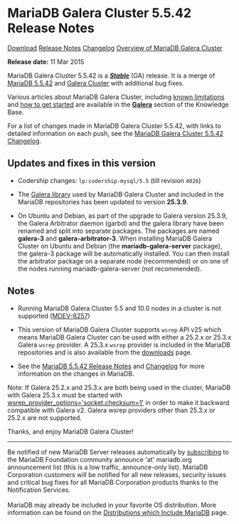 # MariaDB Galera Cluster 5.5.42 Release Notes

[Download](http://downloads.mariadb.org/mariadb-galera/5.5.42)
[Release Notes](/replication/galera-cluster/mariadb-galera-cluster-releases/mariadb-galera-55-release-notes/mariadb-galera-cluster-5542-release-notes/)
[Changelog](/replication/galera-cluster/mariadb-galera-cluster-releases/mariadb-galera-55-changelogs/mariadb-galera-cluster-5542-changelog/)
[Overview of MariaDB Galera Cluster](/replication/galera-cluster/what-is-mariadb-galera-cluster/)

<strong>Release date:</strong> 11 Mar 2015

MariaDB Galera Cluster 5.5.42 is a <strong><em>[Stable](/kb/en/release-criteria/)</em></strong> (GA) release.
It is a merge of [MariaDB 5.5.42](/kb/en/mariadb-5542-release-notes/) and
[Galera Cluster](http://codership.com/content/using-galera-cluster) with
additional bug fixes.

Various articles about MariaDB Galera Cluster, including
[known limitations](/replication/galera-cluster/mariadb-galera-cluster-known-limitations/) and
[how to get started](/replication/galera-cluster/getting-started-with-mariadb-galera-cluster/) are
available in the <strong>[Galera](/kb/en/galera/)</strong> section of the Knowledge Base.

For a list of changes made in MariaDB Galera Cluster 5.5.42, with links to detailed
information on each push, see the
[MariaDB Galera Cluster 5.5.42 Changelog](/replication/galera-cluster/mariadb-galera-cluster-releases/mariadb-galera-55-changelogs/mariadb-galera-cluster-5542-changelog/).

## Updates and fixes in this version

- Codership changes: `lp:codership-mysql/5.5` (till revision `4026`)

- The [Galera library](http://codership.com/content/using-galera-cluster) used
  by MariaDB Galera Cluster and included in the MariaDB repositories has been
  updated to version <strong>25.3.9</strong>.

- On Ubuntu and Debian, as part of the upgrade to Galera version 25.3.9, the
  Galera Arbitrator daemon (garbd) and the galera library have been renamed and
  split into separate packages. The packages are named <strong>galera-3</strong>
  and <strong>galera-arbitrator-3</strong>. When installing MariaDB Galera Cluster on Ubuntu
  and Debian (the <strong>mariadb-galera-server</strong> package), the galera-3 package will
  be automatically installed. You can then install the arbitrator package on a
  separate node (recommended) or on one of the nodes running
  mariadb-galera-server (not recommended).

## Notes

- Running MariaDB Galera Cluster 5.5 and 10.0 nodes in a cluster is not
  supported ([MDEV-6257](https://jira.mariadb.org/browse/MDEV-6257))

- This version of MariaDB Galera Cluster supports `wsrep` API v25 which means
  MariaDB Galera Cluster can be used with either a 25.2.x or 25.3.x
  Galera `wsrep` provider. A 25.3.x `wsrep` provider is included in the
  MariaDB repositories and is also available from the
  [downloads](http://downloads.mariadb.org/mariadb-galera/5.5.42) page.

- See the [MariaDB 5.5.42 Release Notes](/kb/en/mariadb-5542-release-notes/) and
[Changelog](/kb/en/mariadb-5542-changelog/) for more information on the changes in
MariaDB.

Note: If Galera 25.2.x and 25.3.x are both being used in the cluster, MariaDB
with Galera 25.3.x must be started with
[wsrep_provider_options='socket.checksum=1'](/kb/en/wsrep_provider_options/#socketchecksum) in order to make it backward
compatible with Galera v2. Galera wsrep providers other than 25.3.x or 25.2.x
are not supported.

Thanks, and enjoy MariaDB Galera Cluster!

---

Be notified of new MariaDB Server releases automatically by [subscribing](https://lists.askmonty.org/cgi-bin/mailman/listinfo/announce) to the MariaDB Foundation community announce 'at' mariadb.org announcement list (this is a low traffic, announce-only list). MariaDB Corporation customers will be notified for all new releases, security issues and critical bug fixes for all MariaDB Corporation products thanks to the Notification Services.
<br><br>
MariaDB may already be included in your favorite OS distribution. More
information can be found on the
[Distributions which Include MariaDB](/mariadb-administration/getting-installing-and-upgrading-mariadb/binary-packages/distributions-which-include-mariadb/)
page.